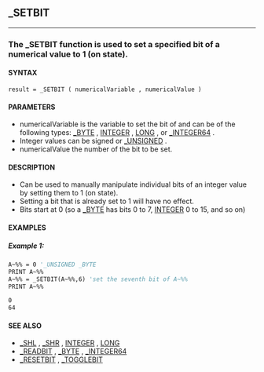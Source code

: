 ## _SETBIT
---

### The _SETBIT function is used to set a specified bit of a numerical value to 1 (on state).

#### SYNTAX

`result = _SETBIT ( numericalVariable , numericalValue )`

#### PARAMETERS
* numericalVariable is the variable to set the bit of and can be of the following types: [_BYTE](./_BYTE.md) , [INTEGER](./INTEGER.md) , [LONG](./LONG.md) , or [_INTEGER64](./_INTEGER64.md) .
* Integer values can be signed or [_UNSIGNED](./_UNSIGNED.md) .
* numericalValue the number of the bit to be set.


#### DESCRIPTION
* Can be used to manually manipulate individual bits of an integer value by setting them to 1 (on state).
* Setting a bit that is already set to 1 will have no effect.
* Bits start at 0 (so a [_BYTE](./_BYTE.md) has bits 0 to 7, [INTEGER](./INTEGER.md) 0 to 15, and so on)


#### EXAMPLES
##### Example 1:
```vb
A~%% = 0 '_UNSIGNED _BYTE
PRINT A~%%
A~%% = _SETBIT(A~%%,6) 'set the seventh bit of A~%%
PRINT A~%%
```
  
```vb
0
64
```
  


#### SEE ALSO
* [_SHL](./_SHL.md) , [_SHR](./_SHR.md) , [INTEGER](./INTEGER.md) , [LONG](./LONG.md)
* [_READBIT](./_READBIT.md) , [_BYTE](./_BYTE.md) , [_INTEGER64](./_INTEGER64.md)
* [_RESETBIT](./_RESETBIT.md) , [_TOGGLEBIT](./_TOGGLEBIT.md)
